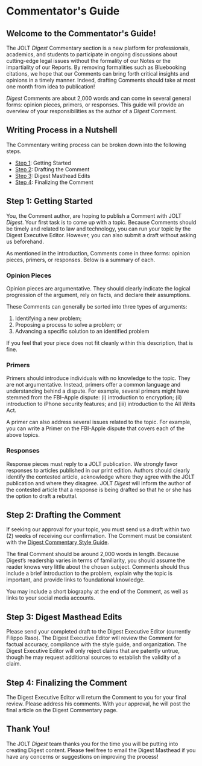 # Commentator's Guide

## Welcome to the Commentator's Guide!

The JOLT _Digest_ Commentary section is a new platform for professionals, academics, and students to participate in ongoing discussions about cutting-edge legal issues without the formality of our Notes or the impartiality of our Reports. By removing formalities such as Bluebooking citations, we hope that our Comments can bring forth critical insights and opinions in a timely manner. Indeed, drafting Comments should take at most one month from idea to publication!

_Digest_ Comments are about 2,000 words and can come in several general forms: opinion pieces, primers, or responses. This guide will provide an overview of your responsibilities as the author of a _Digest_ Comment.

## Writing Process in a Nutshell <a id="nutshell"></a>

The Commentary writing process can be broken down into the following steps.

* [Step 1](commentcontributorguide.md#step1): Getting Started
* [Step 2](commentcontributorguide.md#step2): Drafting the Comment
* [Step 3](commentcontributorguide.md#step3): Digest Masthead Edits
* [Step 4](commentcontributorguide.md#step4): Finalizing the Comment

## Step 1: Getting Started <a id="step1"></a>

You, the Comment author, are hoping to publish a Comment with JOLT _Digest_. Your first task is to come up with a topic. Because Comments should be timely and related to law and technology, you can run your topic by the Digest Executive Editor. However, you can also submit a draft without asking us beforehand.

As mentioned in the introduction, Comments come in three forms: opinion pieces, primers, or responses. Below is a summary of each.

### Opinion Pieces

Opinion pieces are argumentative. They should clearly indicate the logical progression of the argument, rely on facts, and declare their assumptions.

These Comments can generally be sorted into three types of arguments:

1. Identifying a new problem;
2. Proposing a process to solve a problem; or
3. Advancing a specific solution to an identified problem

If you feel that your piece does not fit cleanly within this description, that is fine.

### Primers

Primers should introduce individuals with no knowledge to the topic. They are not argumentative. Instead, primers offer a common language and understanding behind a dispute. For example, several primers might have stemmed from the FBI–Apple dispute: \(i\) introduction to encryption; \(ii\) introduction to iPhone security features; and \(iii\) introduction to the All Writs Act.

A primer can also address several issues related to the topic. For example, you can write a Primer on the FBI-Apple dispute that covers each of the above topics.

### Responses

Response pieces must reply to a JOLT publication. We strongly favor responses to articles published in our print edition. Authors should clearly identify the contested article, acknowledge where they agree with the JOLT publication and where they disagree. JOLT _Digest_ will inform the author of the contested article that a response is being drafted so that he or she has the option to draft a rebuttal.

## Step 2: Drafting the Comment <a id="step2"></a>

If seeking our approval for your topic, you must send us a draft within two \(2\) weeks of receiving our confirmation. The Comment must be consistent with the [Digest Commentary Style Guide](commentstylecitation/).

The final Comment should be around 2,000 words in length. Because Digest’s readership varies in terms of familiarity, you should assume the reader knows very little about the chosen subject. Comments should thus include a brief introduction to the problem, explain why the topic is important, and provide links to foundational knowledge.

You may include a short biography at the end of the Comment, as well as links to your social media accounts.

## Step 3: Digest Masthead Edits <a id="step3"></a>

Please send your completed draft to the Digest Executive Editor \(currently Filippo Raso\). The Digest Executive Editor will review the Comment for factual accuracy, compliance with the style guide, and organization. The Digest Executive Editor will only reject claims that are patently untrue, though he may request additional sources to establish the validity of a claim.

## Step 4: Finalizing the Comment <a id="step4"></a>

The Digest Executive Editor will return the Comment to you for your final review. Please address his comments. With your approval, he will post the final article on the Digest Commentary page.

## Thank You!

The JOLT _Digest_ team thanks you for the time you will be putting into creating Digest content. Please feel free to email the Digest Masthead if you have any concerns or suggestions on improving the process!

